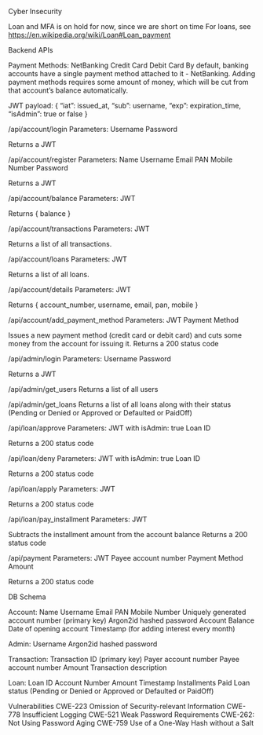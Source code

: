 Cyber Insecurity

Loan and MFA is on hold for now, since we are short on time
For loans, see https://en.wikipedia.org/wiki/Loan#Loan_payment


Backend APIs

Payment Methods:
NetBanking
Credit Card
Debit Card
By default, banking accounts have a single payment method attached to it - NetBanking. Adding payment methods requires some amount of money, which will be cut from that account’s balance automatically.

JWT payload:
{ “iat”: issued_at, “sub”: username, “exp”: expiration_time, “isAdmin”: true or false }

/api/account/login
Parameters:
Username
Password

Returns a JWT

/api/account/register
Parameters:
Name
Username
Email
PAN
Mobile Number
Password

Returns a JWT

/api/account/balance
Parameters:
JWT

Returns { balance }

/api/account/transactions
Parameters:
JWT

Returns a list of all transactions.

/api/account/loans
Parameters:
JWT

Returns a list of all loans.

/api/account/details
Parameters:
JWT

Returns { account_number, username, email, pan, mobile }

/api/account/add_payment_method
Parameters:
JWT
Payment Method

Issues a new payment method (credit card or debit card) and cuts some money from the account for issuing it.
Returns a 200 status code

/api/admin/login
Parameters:
Username
Password

Returns a JWT

/api/admin/get_users
Returns a list of all users

/api/admin/get_loans
Returns a list of all loans along with their status (Pending or Denied or Approved or Defaulted or PaidOff)

/api/loan/approve
Parameters:
JWT with isAdmin: true
Loan ID

Returns a 200 status code

/api/loan/deny
Parameters:
JWT with isAdmin: true
Loan ID

Returns a 200 status code

/api/loan/apply
Parameters:
JWT

Returns a 200 status code

/api/loan/pay_installment
Parameters:
JWT

Subtracts the installment amount from the account balance
Returns a 200 status code

/api/payment
Parameters:
JWT
Payee account number
Payment Method
Amount

Returns a 200 status code

DB Schema

Account:
Name
Username
Email
PAN
Mobile Number
Uniquely generated account number (primary key)
Argon2id hashed password
Account Balance
Date of opening account
Timestamp (for adding interest every month)

Admin:
Username
Argon2id hashed password

Transaction:
Transaction ID (primary key)
Payer account number
Payee account number
Amount
Transaction description

Loan:
Loan ID
Account Number
Amount
Timestamp
Installments Paid
Loan status (Pending or Denied or Approved or Defaulted or PaidOff)

Vulnerabilities
CWE-223 Omission of Security-relevant Information
CWE-778 Insufficient Logging
CWE-521 Weak Password Requirements
CWE-262: Not Using Password Aging
CWE-759 Use of a One-Way Hash without a Salt

